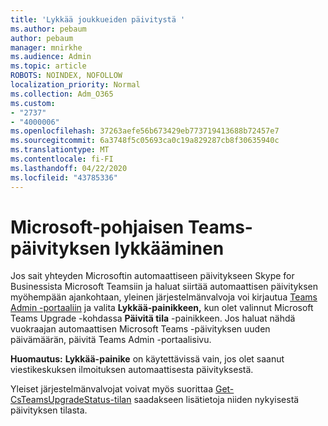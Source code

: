 ```yaml
---
title: 'Lykkää joukkueiden päivitystä '
ms.author: pebaum
author: pebaum
manager: mnirkhe
ms.audience: Admin
ms.topic: article
ROBOTS: NOINDEX, NOFOLLOW
localization_priority: Normal
ms.collection: Adm_O365
ms.custom:
- "2737"
- "4000006"
ms.openlocfilehash: 37263aefe56b673429eb773719413688b72457e7
ms.sourcegitcommit: 6a3748f5c05693ca0c19a829287cb8f30635940c
ms.translationtype: MT
ms.contentlocale: fi-FI
ms.lasthandoff: 04/22/2020
ms.locfileid: "43785336"
---
```

# <a name="how-to-postpone-the-microsoft-driven-teams-upgrade"></a>Microsoft-pohjaisen Teams-päivityksen lykkääminen

Jos sait yhteyden Microsoftin automaattiseen päivitykseen Skype for Businessista Microsoft Teamsiin ja haluat siirtää automaattisen päivityksen myöhempään ajankohtaan, yleinen järjestelmänvalvoja voi kirjautua [Teams Admin -portaaliin](https://admin.teams.microsoft.com/dashboard) ja valita **Lykkää-painikkeen,** kun olet valinnut Microsoft Teams Upgrade -kohdassa **Päivitä tila** -painikkeen. Jos haluat nähdä vuokraajan automaattisen Microsoft Teams -päivityksen uuden päivämäärän, päivitä Teams Admin -portaalisivu.

**Huomautus:** **Lykkää-painike** on käytettävissä vain, jos olet saanut viestikeskuksen ilmoituksen automaattisesta päivityksestä. 

Yleiset järjestelmänvalvojat voivat myös suorittaa [Get-CsTeamsUpgradeStatus-tilan](https://docs.microsoft.com/powershell/module/skype/get-csteamsupgradestatus?view=skype-ps) saadakseen lisätietoja niiden nykyisestä päivityksen tilasta.
